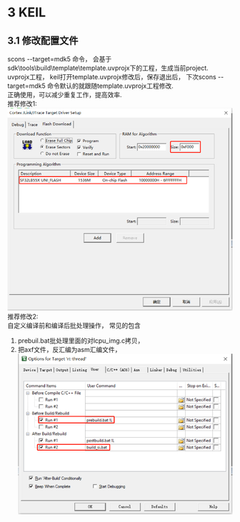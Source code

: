 # 3 KEIL
## 3.1 修改配置文件
scons --target=mdk5 命令， 会基于sdk\tools\build\template\template.uvprojx下的工程，生成当前project.<br>
uvprojx工程， keil打开template.uvprojx修改后，保存退出后， 下次scons --target=mdk5 命令默认的就跟随template.uvprojx工程修改.<br>
正确使用，可以减少重复工作，提高效率.<br>
推荐修改1:<br>
![alt text](./assets/keil001.png)<br> 
推荐修改2:<br>
自定义编译前和编译后批处理操作， 常见的包含<br>
1) prebuil.bat批处理里面的对lcpu_img.c拷贝，<br>
2) 把axf文件，反汇编为asm汇编文件，<br>
![alt text](./assets/keil002.png)<br> 
 
